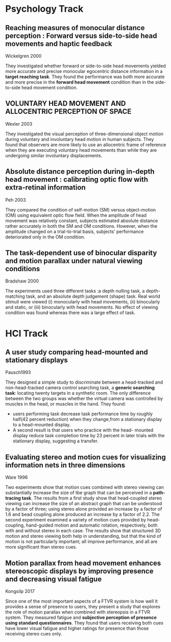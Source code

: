 # Psychology Track

## Reaching measures of monocular distance perception : Forward versus side-to-side head movements and haptic feedback

Wickelgren 2000

They investigated whether forward or side-to-side head movements yielded more accurate and precise monocular egocentric distance information in a **target reaching task**. They found the performance was both more accurate and more precise in the **forward head movement** condition than in the side-to-side head movement condition.

## VOLUNTARY HEAD MOVEMENT AND ALLOCENTRIC PERCEPTION OF SPACE

Wexler 2003

They investigated the visual perception of three-dimensional object motion during voluntary and involuntary head motion in human subjects. They found that observers are more likely to use an allocentric frame of reference when they are executing voluntary head movements than while they are undergoing similar involuntary displacements.

## Absolute distance perception during in-depth head movement : calibrating optic flow with extra-retinal information

Peh 2003

They compared the condition of self-motion (SM) versus object-motion (OM) using equivalent optic flow field. When the amplitude of head movement was relatively constant, subjects estimated absolute distance rather accurately in both the SM and OM conditions. However, when the amplitude changed on a trial-to-trial basis, subjects’ performance deteriorated only in the OM condition. 

## The task-dependent use of binocular disparity and motion parallax under natural viewing conditions

Bradshaw 2000

The experiments used three different tasks :a depth nulling task, a depth-matching task, and an absolute depth judgement (shape) task. Real world stimuli were viewed (i) monocularly with head movements, (ii) binocularly and static, or (iii) binocularly with head movements. No effect of viewing condition was found whereas there was a large effect of task.

# HCI Track

## A user study comparing head-mounted and stationary displays

Pausch1993

They designed a simple study to discriminate between a head-tracked and non-head-tracked camera control searching task, a **generic searching task**: locating twenty targets in a synthetic room. The only difference between the two groups was whether the virtual camera was controlled by muscles in the head, or muscles in the hand. They found: 
- users performing task decrease task performance time by roughly half(42 percent reduction) when they change,from a stationary display to a head-mounted display. 
- A second result is that users who practice with the head- mounted display reduce task completion time by 23 percent in later trials with the stationary display, suggesting a transfer.

## Evaluating stereo and motion cues for visualizing information nets in three dimensions

Ware 1996

Two experiments show that motion cues combined with stereo viewing can substantially increase the size of tbe graph that can be perceived in a **path-tracing task**. 
The results from a first study show that head-coupled stereo viewing can increase the size of an abstract graph that can be understood by a factor of three; using stereo alone provided an increase by a factor of 1.6 and bead coupling alone produced an increase by a factor of 2.2. 
The second experiment examined a variety of motion cues provided by head-coupling, hand-guided motion and automatic rotation, respectively, both with and without stereo in each case. The results show that structured 3D motion and stereo viewing both help in understanding, but that the kind of motion is not particularly important; all improve performance, and all are more significant than stereo cues. 

## Motion parallax from head movement enhances stereoscopic displays by improving presence and decreasing visual fatigue

Kongsilp 2017

Since one of the most important aspects of a FTVR system is how well it provides a sense of presence to users, they present a study that explores the role of motion parallax when combined with stereopsis in a FTVR system. They measured fatigue and **subjective perception of presence using standard questionnaires**. They found that users receiving both cues have lower visual fatigue and higher ratings for presence than those receiving stereo cues only.


